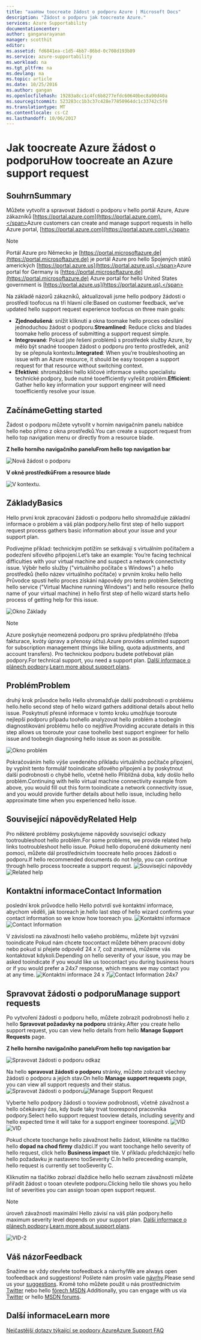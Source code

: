 ```yaml
---
title: "aaaHow toocreate žádost o podporu Azure | Microsoft Docs"
description: "Žádost o podporu jak toocreate Azure."
services: Azure Supportability
documentationcenter: 
author: ganganarayanan
manager: scotthit
editor: 
ms.assetid: fd6841ea-c1d5-4bb7-86bd-0c708d193b89
ms.service: azure-supportability
ms.workload: na
ms.tgt_pltfrm: na
ms.devlang: na
ms.topic: article
ms.date: 10/25/2016
ms.author: gangan
ms.openlocfilehash: 19283a8cc1c4fc6b8277efdc60640bec8a90d40a
ms.sourcegitcommit: 523283cc1b3c37c428e77850964dc1c33742c5f0
ms.translationtype: MT
ms.contentlocale: cs-CZ
ms.lasthandoff: 10/06/2017
---
```

# <a name="how-toocreate-an-azure-support-request"></a><span data-ttu-id="2f488-103">Jak toocreate Azure žádost o podporu</span><span class="sxs-lookup"><span data-stu-id="2f488-103">How toocreate an Azure support request</span></span>
## <a name="summary"></a><span data-ttu-id="2f488-104">Souhrn</span><span class="sxs-lookup"><span data-stu-id="2f488-104">Summary</span></span>
<span data-ttu-id="2f488-105">Můžete vytvořit a spravovat žádosti o podporu v hello portál Azure, Azure zákazníků [https://portal.azure.com](https://portal.azure.com).</span><span class="sxs-lookup"><span data-stu-id="2f488-105">Azure customers can create and manage support requests in hello Azure portal, [https://portal.azure.com](https://portal.azure.com).</span></span>

> [!NOTE]
> <span data-ttu-id="2f488-106">Portál Azure pro Německo je [https://portal.microsoftazure.de](https://portal.microsoftazure.de) je portál Azure pro hello Spojených států amerických [https://portal.azure.us](https://portal.azure.us).</span><span class="sxs-lookup"><span data-stu-id="2f488-106">Azure portal for Germany is [https://portal.microsoftazure.de](https://portal.microsoftazure.de) Azure portal for hello United States government is [https://portal.azure.us](https://portal.azure.us).</span></span>
> 
> 

<span data-ttu-id="2f488-107">Na základě názorů zákazníků, aktualizovali jsme hello podpory žádosti o prostředí toofocus na tři hlavní cíle:</span><span class="sxs-lookup"><span data-stu-id="2f488-107">Based on customer feedback, we’ve updated hello support request experience toofocus on three main goals:</span></span>

* <span data-ttu-id="2f488-108">**Zjednodušená**: snížit kliknutí a okna toomake hello proces odesílání jednoduchou žádost o podporu.</span><span class="sxs-lookup"><span data-stu-id="2f488-108">**Streamlined**: Reduce clicks and blades toomake hello process of submitting a support request simple.</span></span>
* <span data-ttu-id="2f488-109">**Integrované**: Pokud jste řešení problémů s prostředek služby Azure, by mělo být snadné tooopen žádost o podporu pro tento prostředek, aniž by se přepnula kontextu.</span><span class="sxs-lookup"><span data-stu-id="2f488-109">**Integrated**: When you’re troubleshooting an issue with an Azure resource, it should be easy tooopen a support request for that resource without switching context.</span></span>
* <span data-ttu-id="2f488-110">**Efektivní**: shromáždění hello klíčové informace svého specialistu technické podpory, bude nutné tooefficiently vyřešit problém.</span><span class="sxs-lookup"><span data-stu-id="2f488-110">**Efficient**: Gather hello key information your support engineer will need tooefficiently resolve your issue.</span></span>

## <a name="getting-started"></a><span data-ttu-id="2f488-111">Začínáme</span><span class="sxs-lookup"><span data-stu-id="2f488-111">Getting started</span></span>
<span data-ttu-id="2f488-112">Žádost o podporu můžete vytvořit v horním navigačním panelu nabídce hello nebo přímo z okna prostředků.</span><span class="sxs-lookup"><span data-stu-id="2f488-112">You can create a support request from hello top navigation menu or directly from a resource blade.</span></span>

<span data-ttu-id="2f488-113">**Z hello horního navigačního panelu**</span><span class="sxs-lookup"><span data-stu-id="2f488-113">**From hello top navigation bar**</span></span>

![Nová žádost o podporu](./media/how-to-create-azure-support-request/NewSupportRequest.png)

<span data-ttu-id="2f488-115">**V okně prostředků**</span><span class="sxs-lookup"><span data-stu-id="2f488-115">**From a resource blade**</span></span>

![V kontextu.](./media/how-to-create-azure-support-request/Incontext.png)

## <a name="basics"></a><span data-ttu-id="2f488-117">Základy</span><span class="sxs-lookup"><span data-stu-id="2f488-117">Basics</span></span>
<span data-ttu-id="2f488-118">Hello první krok zpracování žádosti o podporu hello shromažďuje základní informace o problém a váš plán podpory.</span><span class="sxs-lookup"><span data-stu-id="2f488-118">hello first step of hello support request process gathers basic information about your issue and your support plan.</span></span>

<span data-ttu-id="2f488-119">Podívejme příklad: technickým potížím se setkávají s virtuálním počítačem a podezření síťového připojení.</span><span class="sxs-lookup"><span data-stu-id="2f488-119">Let’s take an example: You’re facing technical difficulties with your virtual machine and suspect a network connectivity issue.</span></span>
<span data-ttu-id="2f488-120">Výběr hello služby ("virtuálního počítače s Windows") a hello prostředků (hello název virtuálního počítače) v prvním kroku hello hello Průvodce spustí hello proces získání nápovědy pro tento problém.</span><span class="sxs-lookup"><span data-stu-id="2f488-120">Selecting hello service ("Virtual Machine running Windows") and hello resource (hello name of your virtual machine) in hello first step of hello wizard starts hello process of getting help for this issue.</span></span>

![Okno Základy](./media/how-to-create-azure-support-request/Basics.png)

> [!NOTE]
> <span data-ttu-id="2f488-122">Azure poskytuje neomezená podporu pro správu předplatného (třeba fakturace, kvóty úpravy a přenosy účtu).</span><span class="sxs-lookup"><span data-stu-id="2f488-122">Azure provides unlimited support for subscription management (things like billing, quota adjustments, and account transfers).</span></span> <span data-ttu-id="2f488-123">Pro technickou podporu budete potřebovat plán podpory.</span><span class="sxs-lookup"><span data-stu-id="2f488-123">For technical support, you need a support plan.</span></span> <span data-ttu-id="2f488-124">[Další informace o plánech podpory](https://azure.microsoft.com/support/plans).</span><span class="sxs-lookup"><span data-stu-id="2f488-124">[Learn more about support plans](https://azure.microsoft.com/support/plans).</span></span>
> 
> 

## <a name="problem"></a><span data-ttu-id="2f488-125">Problém</span><span class="sxs-lookup"><span data-stu-id="2f488-125">Problem</span></span>
<span data-ttu-id="2f488-126">druhý krok průvodce hello Hello shromažďuje další podrobnosti o problému hello.</span><span class="sxs-lookup"><span data-stu-id="2f488-126">hello second step of hello wizard gathers additional details about hello issue.</span></span> <span data-ttu-id="2f488-127">Poskytnutí přesné informace v tomto kroku umožňuje tooroute nejlepší podporu případu toohello analyzovat hello problém a toobegin diagnostikování problému hello co nejdříve.</span><span class="sxs-lookup"><span data-stu-id="2f488-127">Providing accurate details in this step allows us tooroute your case toohello best support engineer for hello issue and toobegin diagnosing hello issue as soon as possible.</span></span>

![Okno problém](./media/how-to-create-azure-support-request/Problem.png)

<span data-ttu-id="2f488-129">Pokračováním hello výše uvedeného příkladu virtuálního počítače připojení, by vyplnit tento formulář tooindicate síťového připojení a by poskytnout další podrobnosti o chybě hello, včetně hello Přibližná doba, kdy došlo hello problém.</span><span class="sxs-lookup"><span data-stu-id="2f488-129">Continuing with hello virtual machine connectivity example from above, you would fill out this form tooindicate a network connectivity issue, and you would provide further details about hello issue, including hello approximate time when you experienced hello issue.</span></span>

## <a name="related-help"></a><span data-ttu-id="2f488-130">Související nápovědy</span><span class="sxs-lookup"><span data-stu-id="2f488-130">Related Help</span></span>
<span data-ttu-id="2f488-131">Pro některé problémy poskytujeme nápovědy související odkazy tootroubleshoot hello problém.</span><span class="sxs-lookup"><span data-stu-id="2f488-131">For some problems, we provide related help links tootroubleshoot hello issue.</span></span> <span data-ttu-id="2f488-132">Pokud hello doporučené dokumenty není pomoci, můžete dál prostřednictvím toocreate hello proces žádosti o podporu.</span><span class="sxs-lookup"><span data-stu-id="2f488-132">If hello recommended documents do not help, you can continue through hello process toocreate a support request.</span></span>
<span data-ttu-id="2f488-133">![Související nápovědy](./media/how-to-create-azure-support-request/RelatedHelp.png)</span><span class="sxs-lookup"><span data-stu-id="2f488-133">![Related help](./media/how-to-create-azure-support-request/RelatedHelp.png)</span></span>

## <a name="contact-information"></a><span data-ttu-id="2f488-134">Kontaktní informace</span><span class="sxs-lookup"><span data-stu-id="2f488-134">Contact Information</span></span>
<span data-ttu-id="2f488-135">poslední krok průvodce hello Hello potvrdí své kontaktní informace, abychom věděli, jak tooreach je.</span><span class="sxs-lookup"><span data-stu-id="2f488-135">hello last step of hello wizard confirms your contact information so we know how tooreach you.</span></span>
<span data-ttu-id="2f488-136">![Kontaktní informace](./media/how-to-create-azure-support-request/ContactInformation.png)</span><span class="sxs-lookup"><span data-stu-id="2f488-136">![Contact Information](./media/how-to-create-azure-support-request/ContactInformation.png)</span></span>

<span data-ttu-id="2f488-137">V závislosti na závažnosti hello vašeho problému, můžete být vyzváni tooindicate Pokud nám chcete toocontact můžete během pracovní doby nebo pokud si přejete odpověď 24 x 7, což znamená, můžeme vás kontaktovat kdykoli.</span><span class="sxs-lookup"><span data-stu-id="2f488-137">Depending on hello severity of your issue, you may be asked tooindicate if you would like us toocontact you during business hours or if you would prefer a 24x7 response, which means we may contact you at any time.</span></span>
<span data-ttu-id="2f488-138">![Kontaktní informace 24 x 7](./media/how-to-create-azure-support-request/ContactInformation-2.png)</span><span class="sxs-lookup"><span data-stu-id="2f488-138">![Contact Information 24x7](./media/how-to-create-azure-support-request/ContactInformation-2.png)</span></span>

## <a name="manage-support-requests"></a><span data-ttu-id="2f488-139">Spravovat žádosti o podporu</span><span class="sxs-lookup"><span data-stu-id="2f488-139">Manage support requests</span></span>
<span data-ttu-id="2f488-140">Po vytvoření žádosti o podporu hello, můžete zobrazit podrobnosti hello z hello **Spravovat požadavky na podporu** stránky.</span><span class="sxs-lookup"><span data-stu-id="2f488-140">After you create hello support request, you can view hello details from hello **Manage Support Requests** page.</span></span>

<span data-ttu-id="2f488-141">**Z hello horního navigačního panelu**</span><span class="sxs-lookup"><span data-stu-id="2f488-141">**From hello top navigation bar**</span></span>

![Spravovat žádosti o podporu odkaz](./media/how-to-create-azure-support-request/ManageSupportRequest-link.png)

<span data-ttu-id="2f488-143">Na hello **spravovat žádosti o podporu** stránky, můžete zobrazit všechny žádosti o podporu a jejich stav.</span><span class="sxs-lookup"><span data-stu-id="2f488-143">On hello **Manage support requests** page, you can view all support requests and their status.</span></span>
<span data-ttu-id="2f488-144">![Spravovat žádosti o podporu](./media/how-to-create-azure-support-request/ManageSupportRequest.png)</span><span class="sxs-lookup"><span data-stu-id="2f488-144">![Manage Support Request](./media/how-to-create-azure-support-request/ManageSupportRequest.png)</span></span>

<span data-ttu-id="2f488-145">Vyberte hello podpory žádosti o tooview podrobnosti, včetně závažnost a hello očekávaný čas, kdy bude taky trvat toorespond pracovníka podpory.</span><span class="sxs-lookup"><span data-stu-id="2f488-145">Select hello support request tooview details, including severity and hello expected time it will take for a support engineer toorespond.</span></span>
<span data-ttu-id="2f488-146">![VID](./media/how-to-create-azure-support-request/VID.png)</span><span class="sxs-lookup"><span data-stu-id="2f488-146">![VID](./media/how-to-create-azure-support-request/VID.png)</span></span>

<span data-ttu-id="2f488-147">Pokud chcete toochange hello závažnost hello žádost, klikněte na tlačítko hello **dopad na chod firmy** dlaždici.</span><span class="sxs-lookup"><span data-stu-id="2f488-147">If you want toochange hello severity of hello request, click hello **Business impact** tile.</span></span> <span data-ttu-id="2f488-148">V příkladu předcházející hello hello požadavku je nastaveno tooSeverity C.</span><span class="sxs-lookup"><span data-stu-id="2f488-148">In hello preceeding example, hello request is currently set tooSeverity C.</span></span>

<span data-ttu-id="2f488-149">Kliknutím na tlačítko zobrazí dlaždice hello hello seznam závažnosti můžete přiřadit žádost o tooan otevřete podporu.</span><span class="sxs-lookup"><span data-stu-id="2f488-149">Clicking hello tile shows you hello list of severities you can assign tooan open support request.</span></span>

> [!NOTE]
> <span data-ttu-id="2f488-150">úroveň závažnosti maximální Hello závisí na váš plán podpory.</span><span class="sxs-lookup"><span data-stu-id="2f488-150">hello maximum severity level depends on your support plan.</span></span> <span data-ttu-id="2f488-151">[Další informace o plánech podpory](https://azure.microsoft.com/support/plans).</span><span class="sxs-lookup"><span data-stu-id="2f488-151">[Learn more about support plans](https://azure.microsoft.com/support/plans).</span></span>
> 
> 

![VID-2](./media/how-to-create-azure-support-request/VID-2.png)

## <a name="feedback"></a><span data-ttu-id="2f488-153">Váš názor</span><span class="sxs-lookup"><span data-stu-id="2f488-153">Feedback</span></span>
<span data-ttu-id="2f488-154">Snažíme se vždy otevřete toofeedback a návrhy!</span><span class="sxs-lookup"><span data-stu-id="2f488-154">We are always open toofeedback and suggestions!</span></span> <span data-ttu-id="2f488-155">Pošlete nám prosím vaše [návrhy](https://feedback.azure.com/forums/266794-support-feedback).</span><span class="sxs-lookup"><span data-stu-id="2f488-155">Please send us your [suggestions](https://feedback.azure.com/forums/266794-support-feedback).</span></span> <span data-ttu-id="2f488-156">Kromě toho můžete použít u nás prostřednictvím [Twitter](https://twitter.com/azuresupport) nebo hello [fórech MSDN](https://social.msdn.microsoft.com/Forums/azure).</span><span class="sxs-lookup"><span data-stu-id="2f488-156">Additionally, you can engage with us via [Twitter](https://twitter.com/azuresupport) or hello [MSDN forums](https://social.msdn.microsoft.com/Forums/azure).</span></span>

## <a name="learn-more"></a><span data-ttu-id="2f488-157">Další informace</span><span class="sxs-lookup"><span data-stu-id="2f488-157">Learn more</span></span>
[<span data-ttu-id="2f488-158">Nejčastější dotazy týkající se podpory Azure</span><span class="sxs-lookup"><span data-stu-id="2f488-158">Azure Support FAQ</span></span>](https://azure.microsoft.com/support/faq)

